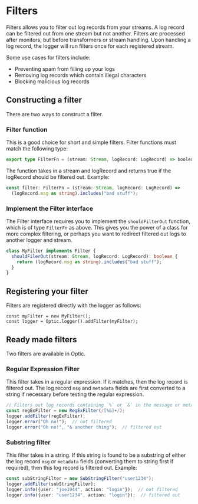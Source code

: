 # Filters

Filters allows you to filter out log records from your streams.  A log record
can be filtered out from one stream but not another.  Filters are processed
after monitors, but before transformers or stream handling.  Upon handling a
log record, the logger will run filters once for each registered stream.

Some use cases for filters include:
* Preventing spam from filling up your logs
* Removing log records which contain illegal characters
* Blocking malicious log records

## Constructing a filter

There are two ways to construct a filter.

### Filter function

This is a good choice for short and simple filters.  Filter functions must match
the following type:
```typescript
export type FilterFn = (stream: Stream, logRecord: LogRecord) => boolean;
```

The function takes in a stream and logRecord and returns true if the logRecord
should be filtered out.  Example:
```typescript
const filter: FilterFn = (stream: Stream, logRecord: LogRecord) =>
  (logRecord.msg as string).includes("bad stuff");
```

### Implement the Filter interface

The Filter interface requires you to implement the `shouldFilterOut` function,
which is of type `FilterFn` as above.  This gives you the power of a class for
more complex filtering, or perhaps you want to redirect filtered out logs to 
another logger and stream.

```typescript
class MyFilter implements Filter {
  shouldFilerOut(stream: Stream, logRecord: LogRecord): boolean {
    return (logRecord.msg as string).includes("bad stuff");
  }
}
```

## Registering your filter

Filters are registered directly with the logger as follows:
```
const myFilter = new MyFilter();
const logger = Optic.logger().addFilter(myFilter);
```

## Ready made filters

Two filters are available in Optic.

### Regular Expression Filter

This filter takes in a regular expression.  If it matches, then the log record
is filtered out.  The log record `msg` and `metadata` fields are first
converted to a string if necessary before testing the regular expression.

```typescript
// Filters out log records containing `%` or `&` in the message or metadata
const regExFilter = new RegExFilter(/[%&]+/);
logger.addFilter(regExFilter);
logger.error("Oh no!");  // not filtered
logger.error("Oh no!", "& another thing");  // filtered out
```

### Substring filter

This filter takes in a string.  If this string is found to be a substring of
either the log record `msg` or `metadata` fields (converting them to string
first if required), then this log record is filtered out.  Example:

```typescript
const subStringFilter = new SubStringFilter("user1234");
logger.addFilter(subStringFilter);
logger.info({user: "joe1944", action: "login"});  // not filtered
logger.info({user: "user1234", action: "login"});  // filtered out

```